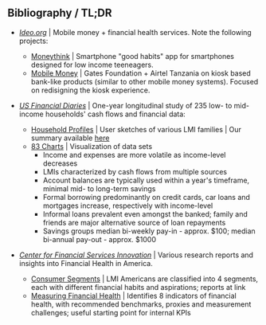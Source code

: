 
## Bibliography / TL;DR
* [*Ideo.org*](https://www.ideo.org/programs/financial_health) | Mobile money + financial health services. Note the following projects:
  * [Moneythink](https://www.ideo.org/project/moneythink-mobile) | Smartphone "good habits" app for smartphones designed for low income teeneagers.
  * [Mobile Money](https://www.ideo.org/project/gates-foundation) | Gates Foundation + Airtel Tanzania on kiosk based bank-like products (similar to other mobile money systems). Focused on redisigning the kiosk experience.

* [*US Financial Diaries*](http://www.usfinancialdiaries.org) | One-year longitudinal study of 235 low- to mid-income households' cash flows and financial data:
  * [Household Profiles](http://www.usfinancialdiaries.org/households) | User sketches of various LMI families | Our summary available [here](https://github.com/Cash-Economy/BMGF/blob/master/research/US%20Financial%20Diaries%20-%20summary%20of%20families.md)
  * [83 Charts](http://www.usfinancialdiaries.org/83-charts) | Visualization of data sets
    * Income and expenses are more volatile as income-level decreases
    * LMIs characterized by cash flows from multiple sources
    * Account balances are typically used within a year's timeframe, minimal mid- to long-term savings
    * Formal borrowing predominantly on credit cards, car loans and mortgages increase, respectively with income-level
    * Informal loans prevalent even amongst the banked; family and friends are major alternative source of loan repayments
    * Savings groups median bi-weekly pay-in - approx. $100; median bi-annual pay-out - approx. $1000

* [*Center for Financial Services Innovation*](http://www.cfsinnovation.com/) | Various research reports and insights into Financial Health in America.
  * [Consumer Segments](http://www.cfsinnovation.com/financial-health-segments) | LMI Americans are classified into 4 segments, each with different financial habits and aspirations; reports at link
  * [Measuring Financial Health](http://www.cfsinnovation.com/Document-Library/Eight-Ways-to-Measure-Financial-Health-(1)) | Identifies 8 indicators of financial health, with recommended benchmarks, proxies and measurement challenges; useful starting point for internal KPIs


